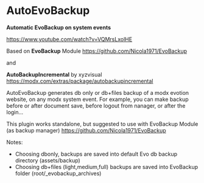 # AutoEvoBackup

**Automatic EvoBackup on system events**

https://www.youtube.com/watch?v=VQMrsLxolHE

Based on **EvoBackup** Module https://github.com/Nicola1971/EvoBackup

and 

**AutoBackupIncremental** by xyzvisual https://modx.com/extras/package/autobackupincremental 

AutoEvoBackup generates db only or db+files backup of a modx evotion website, on any modx system event.
For example, you can make backup before or after document save, before logout from nanager, or after the login...

This plugin works standalone, but suggested to use with EvoBackup Module (as backup manager)
https://github.com/Nicola1971/EvoBackup

Notes:

* Choosing dbonly, backups are saved into default Evo db backup directory (assets/backup)
* Choosing db+files (light,medium,full) backups are saved into EvoBackup folder (root/_evobackup_archives)

